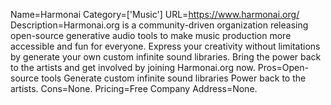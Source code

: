 Name=Harmonai
Category=['Music']
URL=https://www.harmonai.org/
Description=Harmonai.org is a community-driven organization releasing open-source generative audio tools to make music production more accessible and fun for everyone. Express your creativity without limitations by generate your own custom infinite sound libraries. Bring the power back to the artists and get involved by joining Harmonai.org now.
Pros=Open-source tools Generate custom infinite sound libraries Power back to the artists.
Cons=None.
Pricing=Free
Company Address=None.
